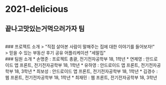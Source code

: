 # 2021-delicious
## 끝나고맛있는거먹으러가자 팀
</br>
### 프로젝트 소개
> "직접 살아본 사람이 말해주는 집에 대한 이야기를 들어보자!" <br>
> 믿을 수 있는 부동산 후기 공유 어플리케이션 "세말집"

</br>
### 팀원 소개
* 손명준 : 프로젝트 총괄, 전기전자공학부 18, 1학년
* 연제영 : 안드로이드 앱 프론트, 전기전자공학부 18, 1학년
* 유하영 : 안드로이드 앱 프론트, 전기전자공학부 18, 3학년
* 최보성 : 안드로이드 앱 프론트, 전기전자공학부 18, 1학년
* 김경수 : 웹 프론트, 전기전자공학부 18, 1학년
* 최재민 : 웹 프론트, 전기전자공학부 18, 3학년
